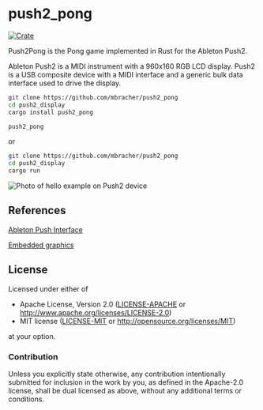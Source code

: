 # push2_pong

[![Crate](https://img.shields.io/crates/v/push2_display.svg)](https://crates.io/crates/push2_pong)

Push2Pong is the Pong game implemented in Rust for the Ableton Push2.

Ableton Push2 is a MIDI instrument with a 960x160 RGB LCD display.
Push2 is a USB composite device with a MIDI interface and a generic bulk data interface used to drive the display.

```bash
git clone https://github.com/mbracher/push2_pong
cd push2_display
cargo install push2_pong

push2_pong
```
or
```bash
git clone https://github.com/mbracher/push2_pong
cd push2_display
cargo run
```

![Photo of hello example on Push2 device](https://raw.githubusercontent.com/mbracher/push2_display/master/doc/assets/push2hello.jpg)

## References
[Ableton Push Interface](https://github.com/Ableton/push-interface)

[Embedded graphics](https://github.com/embedded-graphics/embedded-graphics)

## License

Licensed under either of

- Apache License, Version 2.0 ([LICENSE-APACHE](LICENSE-APACHE) or
  http://www.apache.org/licenses/LICENSE-2.0)
- MIT license ([LICENSE-MIT](LICENSE-MIT) or http://opensource.org/licenses/MIT)

at your option.

### Contribution

Unless you explicitly state otherwise, any contribution intentionally submitted for inclusion in the
work by you, as defined in the Apache-2.0 license, shall be dual licensed as above, without any
additional terms or conditions.
